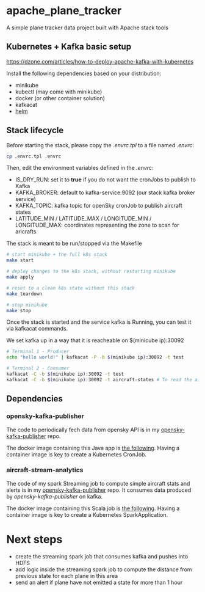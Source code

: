 # apache_plane_tracker

A simple plane tracker data project built with Apache stack tools

## Kubernetes + Kafka basic setup


https://dzone.com/articles/how-to-deploy-apache-kafka-with-kubernetes

Install the following dependencies based on your distribution:
* minikube
* kubectl (may come with minikube)
* docker (or other container solution)
* kafkacat
* [helm](https://helm.sh/docs/intro/install/)

## Stack lifecycle

Before starting the stack, please copy the *.envrc.tpl* to a file named *.envrc*:
```sh
cp .envrc.tpl .envrc
```

Then, edit the environment variables defined in the *.envrc*:
- IS_DRY_RUN: set it to **true** if you do not want the cronJobs to publish to Kafka
- KAFKA_BROKER: default to kafka-service:9092 (our stack kafka broker service)
- KAFKA_TOPIC: kafka topic for openSky cronJob to publish aircraft states
- LATITUDE_MIN / LATITUDE_MAX / LONGITUDE_MIN / LONGITUDE_MAX: coordinates representing the zone to scan for aricrafts

The stack is meant to be run/stopped via the Makefile

```sh
# start minikube + the full k8s stack
make start

# deploy changes to the k8s stack, without restarting minikube
make apply

# reset to a clean k8s state without this stack
make teardown

# stop minikube
make stop

```

Once the stack is started and the service kafka is Running, you can test it via kafkacat commands.

We set kafka up in a way that it is reacheable on $(minicube ip):30092

```sh
# Terminal 1 - Producer
echo "hello world!" | kafkacat -P -b $(minikube ip):30092 -t test
```

```sh
# Terminal 2 - Consumer
kafkacat -C -b $(minikube ip):30092 -t test
kafkacat -C -b $(minikube ip):30092 -t aircraft-states # To read the aircraft-states published by opensky-kafka-publisher-cronjob
```
## Dependencies

### opensky-kafka-publisher
The code to periodically fech data from opensky API is in my [opensky-kafka-publisher](https://github.com/antoineBonninProjects/opensky-kafka-publisher) repo.

The docker image containing this Java app is [the following](https://hub.docker.com/repository/docker/abonnin33/opensky-kafka-publisher/general).
Having a container image is key to create a Kubernetes CronJob.

### aircraft-stream-analytics
The code of my spark Streaming job to compute simple aircraft stats and alerts is in my [opensky-kafka-publisher](https://github.com/antoineBonninProjects/opensky-kafka-publisher) repo. It consumes data produced by *opensky-kafka-publisher* on kafka.

The docker image containing this Scala job is [the following](https://hub.docker.com/repository/docker/abonnin33/aircraft-stream-analytics/general).
Having a container image is key to create a Kubernetes SparkApplication.

# Next steps

* create the streaming spark job that consumes kafka and pushes into HDFS
* add logic inside the streaming spark job to compute the distance from previous state for each plane in this area
* send an alert if plane have not emitted a state for more than 1 hour